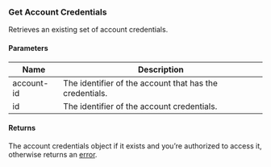 ### Get Account Credentials

Retrieves an existing set of account credentials.

#### Parameters

<table>
    <thead>
        <tr>
            <th>Name</th>
            <th>Description</th>
        </tr>
    </thead>
    <tbody>
        <tr>
            <td>account-id</td>
            <td>The identifier of the account that has the credentials.</td>
        </tr>
        <tr>
            <td>id</td>
            <td>The identifier of the account credentials.</td>
        </tr>
    </tbody>
</table>

#### Returns

The account credentials object if it exists and you’re authorized to access it, otherwise returns an [error](index.html?doc=reference-manual#errors).


